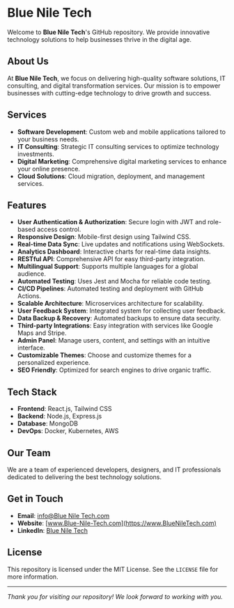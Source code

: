 # Blue Nile Tech

Welcome to **Blue Nile Tech**'s GitHub repository. We provide innovative technology solutions to help businesses thrive in the digital age.

## About Us

At **Blue Nile Tech**, we focus on delivering high-quality software solutions, IT consulting, and digital transformation services. Our mission is to empower businesses with cutting-edge technology to drive growth and success.

## Services

- **Software Development**: Custom web and mobile applications tailored to your business needs.
- **IT Consulting**: Strategic IT consulting services to optimize technology investments.
- **Digital Marketing**: Comprehensive digital marketing services to enhance your online presence.
- **Cloud Solutions**: Cloud migration, deployment, and management services.

## Features

- **User Authentication & Authorization**: Secure login with JWT and role-based access control.
- **Responsive Design**: Mobile-first design using Tailwind CSS.
- **Real-time Data Sync**: Live updates and notifications using WebSockets.
- **Analytics Dashboard**: Interactive charts for real-time data insights.
- **RESTful API**: Comprehensive API for easy third-party integration.
- **Multilingual Support**: Supports multiple languages for a global audience.
- **Automated Testing**: Uses Jest and Mocha for reliable code testing.
- **CI/CD Pipelines**: Automated testing and deployment with GitHub Actions.
- **Scalable Architecture**: Microservices architecture for scalability.
- **User Feedback System**: Integrated system for collecting user feedback.
- **Data Backup & Recovery**: Automated backups to ensure data security.
- **Third-party Integrations**: Easy integration with services like Google Maps and Stripe.
- **Admin Panel**: Manage users, content, and settings with an intuitive interface.
- **Customizable Themes**: Choose and customize themes for a personalized experience.
- **SEO Friendly**: Optimized for search engines to drive organic traffic.

## Tech Stack

- **Frontend**: React.js, Tailwind CSS
- **Backend**: Node.js, Express.js
- **Database**: MongoDB
- **DevOps**: Docker, Kubernetes, AWS

## Our Team

We are a team of experienced developers, designers, and IT professionals dedicated to delivering the best technology solutions.

## Get in Touch

- **Email**: [info@Blue Nile Tech.com](mailto:info@BlueNillTech.com)
- **Website**: [www.Blue-Nile-Tech.com](https://www.BlueNileTech.com)
- **LinkedIn**: [Blue Nile Tech](https://www.linkedin.com/BlueNileTech)

## License

This repository is licensed under the MIT License. See the `LICENSE` file for more information.

---

*Thank you for visiting our repository! We look forward to working with you.*
